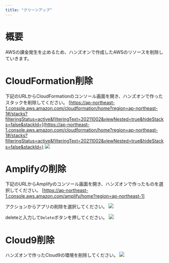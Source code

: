 ```yaml
---
title: "クリーンアップ"
---
```


# 概要
AWSの課金発生を止めるため、ハンズオンで作成したAWSのリソースを削除していきます。

# CloudFormation削除
下記のURLからCloudFormationのコンソール画面を開き、ハンズオンで作ったスタックを削除してください。
[https://ap-northeast-1.console.aws.amazon.com/cloudformation/home?region=ap-northeast-1#/stacks?filteringStatus=active&filteringText=20211002&viewNested=true&hideStacks=false&stackId=](https://ap-northeast-1.console.aws.amazon.com/cloudformation/home?region=ap-northeast-1#/stacks?filteringStatus=active&filteringText=20211002&viewNested=true&hideStacks=false&stackId=)
![](https://storage.googleapis.com/zenn-user-upload/563a98ae270fe4fab9b7dbd0.png)

# Amplifyの削除
下記のURLからAmplifyのコンソール画面を開き、ハンズオンで作ったものを選択してください。
[https://ap-northeast-1.console.aws.amazon.com/amplify/home?region=ap-northeast-1]

アクションからアプリの削除を選択してください。
![](https://storage.googleapis.com/zenn-user-upload/7a3fa8da800d5c732adaab7b.png)

deleteと入力して`Delete`ボタンを押してください。
![](https://storage.googleapis.com/zenn-user-upload/a3832d5a36f65c43e508e2cf.png)

# Cloud9削除
ハンズオンで作ったCloud9の環境を削除してください。
![](https://storage.googleapis.com/zenn-user-upload/f6wgjh7jaeptqwq2hna2kxpyg0lr)

